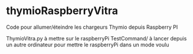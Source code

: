 # thymioRaspberryVitra
Code pour allumer/éteindre les chargeurs Thymio depuis Raspberry PI

ThymioVitra.py à mettre sur le raspberryPi
TestCommand/ à lancer depuis un autre ordinateur pour mettre le raspberryPi dans un mode voulu
